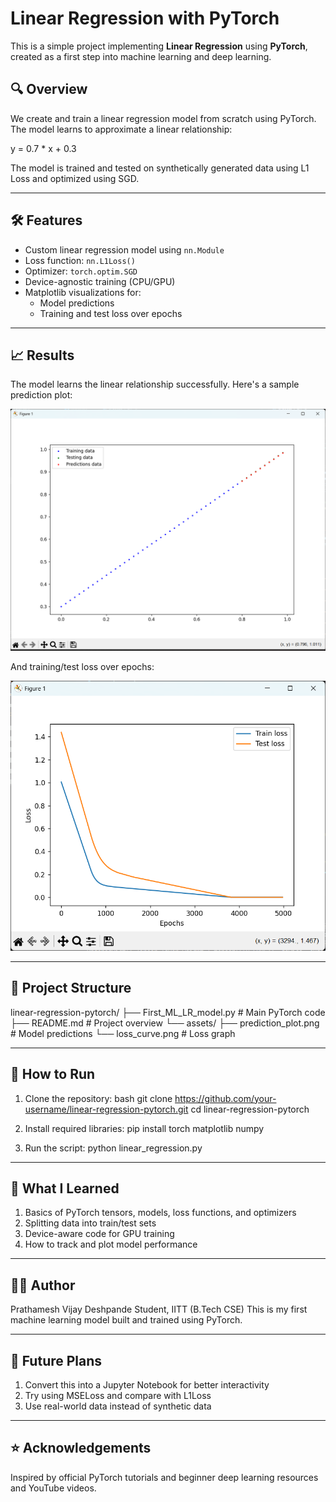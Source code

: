 # Linear Regression with PyTorch

This is a simple project implementing **Linear Regression** using **PyTorch**, created as a first step into machine learning and deep learning.

## 🔍 Overview

We create and train a linear regression model from scratch using PyTorch. The model learns to approximate a linear relationship:

y = 0.7 * x + 0.3

The model is trained and tested on synthetically generated data using L1 Loss and optimized using SGD.

---

## 🛠️ Features

- Custom linear regression model using `nn.Module`
- Loss function: `nn.L1Loss()`
- Optimizer: `torch.optim.SGD`
- Device-agnostic training (CPU/GPU)
- Matplotlib visualizations for:
  - Model predictions
  - Training and test loss over epochs

---

## 📈 Results

The model learns the linear relationship successfully. Here's a sample prediction plot:

![Predictions](assets/prediction_plot.png)

And training/test loss over epochs:

![Loss Curve](assets/loss_curve.png)

---

## 📁 Project Structure

linear-regression-pytorch/
    ├── First_ML_LR_model.py # Main PyTorch code
    ├── README.md # Project overview
    └── assets/
        ├── prediction_plot.png # Model predictions
        └── loss_curve.png # Loss graph

---

## 🚀 How to Run

1. Clone the repository:
    bash
    git clone https://github.com/your-username/linear-regression-pytorch.git
    cd linear-regression-pytorch

2. Install required libraries:
    pip install torch matplotlib numpy

3. Run the script:
    python linear_regression.py

---

## 🧠 What I Learned
1. Basics of PyTorch tensors, models, loss functions, and optimizers
2. Splitting data into train/test sets
3. Device-aware code for GPU training
4. How to track and plot model performance

---

## 🧑‍💻 Author
Prathamesh Vijay Deshpande
Student, IITT (B.Tech CSE)
This is my first machine learning model built and trained using PyTorch.

---

## 📌 Future Plans
1. Convert this into a Jupyter Notebook for better interactivity
2. Try using MSELoss and compare with L1Loss
3. Use real-world data instead of synthetic data


---

## ⭐️ Acknowledgements
Inspired by official PyTorch tutorials and beginner deep learning resources and YouTube videos.